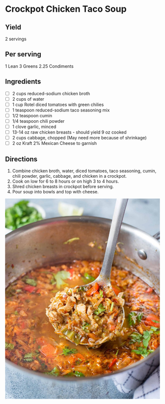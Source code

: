 # Crockpot Chicken Taco Soup

## Yield
2 servings

## Per serving
1 Lean
3 Greens
2.25 Condiments

## Ingredients
- [ ] 2 cups reduced-sodium chicken broth
- [ ] 2 cups of water
- [ ] 1 cup Rotel diced tomatoes with green chilies
- [ ] 1 teaspoon reduced-sodium taco seasoning mix
- [ ] 1/2 teaspoon cumin
- [ ] 1/4 teaspoon chili powder
- [ ] 1 clove garlic, minced
- [ ] 13-14 oz raw chicken breasts - should yield 9 oz cooked
- [ ] 2 cups cabbage, chopped (May need more because of shrinkage)
- [ ] 2 oz Kraft 2% Mexican Cheese to garnish

## Directions
1. Combine chicken broth, water, diced tomatoes, taco seasoning, cumin, chili powder, garlic, cabbage, and chicken in a crockpot. 
2. Cook on low for 6 to 8 hours or on high 3 to 4 hours. 
3. Shred chicken breasts in crockpot before serving. 
4. Pour soup into bowls and top with cheese.

![Crockpot Chicken Taco Soup](./CrockpotChickenTacoSoup.jpg)